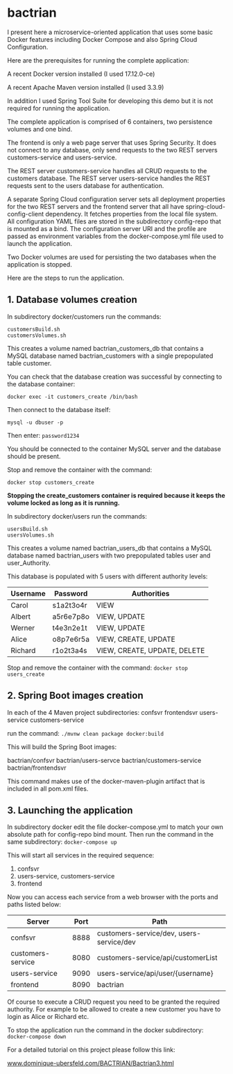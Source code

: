 # bactrian

I present here a microservice-oriented application that uses some basic Docker features including Docker Compose and also Spring Cloud Configuration.

Here are the prerequisites for running the complete application:

A recent Docker version installed (I used 17.12.0-ce)

A recent Apache Maven version installed (I used 3.3.9)

In addition I used Spring Tool Suite for developing this demo but it is not required for running the application.

The complete application is comprised of 6 containers, two persistence volumes and one bind. 

The frontend is only a web page server that uses Spring Security. It does not connect to any database, only send requests to the two REST servers customers-service and users-service. 

The REST server customers-service handles all CRUD requests to the customers database.
The REST server users-service handles the REST requests sent to the users database for authentication.

A separate Spring Cloud configuration server sets all deployment properties for the two REST servers and the frontend server that all have spring-cloud-config-client dependency. It fetches properties from the local file system. All configuration YAML files are stored in the subdirectory config-repo that is mounted as a bind. The configuration server URI and the profile are passed as environment variables from the docker-compose.yml file used to launch the application.

Two Docker volumes are used for persisting the two databases when the application is stopped.

Here are the steps to run the application.

## 1. Database volumes creation

In subdirectory docker/customers run the commands:
```
customersBuild.sh
customersVolumes.sh
```

This creates a volume named bactrian\_customers\_db that contains a MySQL database named bactrian\_customers with a single prepopulated table customer.

You can check that the database creation was successful by connecting to the database container:

```
docker exec -it customers_create /bin/bash
```

Then connect to the database itself:

```
mysql -u dbuser -p
```

Then enter: `password1234`

You should be connected to the container MySQL server and the database should be present. 

Stop and remove the container with the command:

```
docker stop customers_create
```

**Stopping the create_customers container is required because it keeps the volume locked as long as it is running.**

In subdirectory docker/users run the commands:
```
usersBuild.sh
usersVolumes.sh
```

This creates a volume named bactrian\_users\_db that contains a MySQL database named bactrian\_users with two prepopulated tables user and user\_Authority.

This database is populated with 5 users with different authority levels:

Username | Password  | Authorities
-------- | --------- | ----------------------------
Carol    | s1a2t3o4r | VIEW 
Albert   | a5r6e7p8o | VIEW, UPDATE
Werner   | t4e3n2e1t | VIEW, UPDATE
Alice    | o8p7e6r5a | VIEW, CREATE, UPDATE
Richard  | r1o2t3a4s | VIEW, CREATE, UPDATE, DELETE


Stop and remove the container with the command: `docker stop users_create`

## 2. Spring Boot images creation

In each of the 4 Maven project subdirectories:
confsvr
frontendsvr
users-service
customers-service

run the command: `./mvnw clean package docker:build`

This will build the Spring Boot images:

bactrian/confsvr
bactrian/users-servce
bactrian/customers-service
bactrian/frontendsvr

This command makes use of the docker-maven-plugin artifact that is included in all pom.xml files.


## 3. Launching the application
In subdirectory docker edit the file docker-compose.yml to match your own absolute path for config-repo bind mount. 
Then run the command in the same subdirectory: `docker-compose up`

This will start all services in the required sequence:
1. confsvr
1. users-service, customers-service
1. frontend

Now you can access each service from a web browser with the ports and paths listed below:

Server            | Port | Path
----------------- | ---- | ----------------------------------------
confsvr           | 8888 | customers-service/dev, users-service/dev 
customers-service | 8080 | customers-service/api/customerList
users-service     | 9090 | users-service/api/user/{username}
frontend          | 8090 | bactrian

Of course to execute a CRUD request you need to be granted the required authority. For example to be allowed to create a new customer you have to login as Alice or Richard etc.


To stop the application run the command in the docker subdirectory: `docker-compose down`

For a detailed tutorial on this project please follow this link:

www.dominique-ubersfeld.com/BACTRIAN/Bactrian3.html

